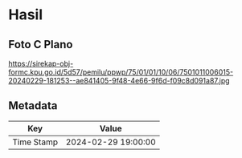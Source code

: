 # Hasil

## Foto C Plano

https://sirekap-obj-formc.kpu.go.id/5d57/pemilu/ppwp/75/01/01/10/06/7501011006015-20240229-181253--ae841405-9f48-4e66-9f6d-f09c8d091a87.jpg


## Metadata

| Key        | Value               |
| ---------- | ------------------- |
| Time Stamp | 2024-02-29 19:00:00 |



